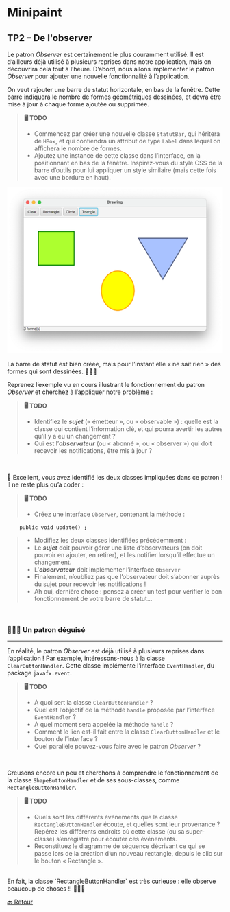 # Minipaint 
## TP2 – De l'observer

Le patron *Observer* est certainement le plus couramment utilisé. Il est d’ailleurs déjà utilisé à plusieurs reprises dans notre application, mais on découvrira cela tout à l’heure. D’abord, nous allons implémenter le patron *Observer* pour ajouter une nouvelle fonctionnalité à l’application. 

On veut rajouter une barre de statut horizontale, en bas de la fenêtre. Cette barre indiquera le nombre de formes géométriques dessinées, et devra être mise à jour à chaque forme ajoutée ou supprimée. 

>**🖥 TODO**
>
> - Commencez par créer une nouvelle classe `StatutBar`, qui héritera de `HBox`, et qui contiendra un attribut de type `Label` dans lequel on affichera le nombre de formes.
> - Ajoutez une instance de cette classe dans l’interface, en la positionnant en bas de la fenêtre. Inspirez-vous du style CSS de la barre d’outils pour lui appliquer un style similaire (mais cette fois avec une bordure en haut).


![Screenshot](./images/minipaint_02.png)

La barre de statut est bien créée, mais pour l’instant elle « ne sait rien » des formes qui sont dessinées. 🤷🏼‍♂️

Reprenez l’exemple vu en cours illustrant le fonctionnement du patron *Observer* et cherchez à l’appliquer notre problème : 

>**🖥 TODO**
>
> -	 Identifiez le ***sujet*** (« émetteur », ou « observable ») : quelle est la classe qui contient l’information clé, et qui pourra avertir les autres qu’il y a eu un changement ?
> - Qui est l’***observateur*** (ou « abonné », ou « observer ») qui doit recevoir les notifications, être mis à jour ? 

<br> 

🏅 Excellent, vous avez identifié les deux classes impliquées dans ce patron ! Il ne reste plus qu’à coder : 


>**🖥 TODO**
>
> -	 Créez une interface `Observer`, contenant la méthode :
>
		public void update() ;
> 
> - Modifiez les deux classes identifiées précédemment :
>  - Le ***sujet*** doit pouvoir gérer une liste d’observateurs (on doit pouvoir en ajouter, en retirer), et les notifier lorsqu’il effectue un changement. 
>  - L’***observateur*** doit implémenter l’interface `Observer`
> - Finalement, n’oubliez pas que l’observateur doit s’abonner auprès du sujet pour recevoir les notifications !
> - Ah oui, dernière chose : pensez à créer un test pour vérifier le bon fonctionnement de votre barre de statut… 

<br>

### 🦸🏻‍♂️ Un patron déguisé
---
En réalité, le patron *Observer* est déjà utilisé à plusieurs reprises dans l’application ! Par exemple, intéressons-nous à la classe `ClearButtonHandler`. Cette classe implémente l’interface `EventHandler`, du package `javafx.event`. 

>**🖥 TODO**
>
> -	 À quoi sert la classe `ClearButtonHandler` ?
> - Quel est l’objectif de la méthode `handle` proposée par l’interface `EventHandler` ?
> - À quel moment sera appelée la méthode `handle` ?
> - Comment le lien est-il fait entre la classe `ClearButtonHandler` et le bouton de l’interface ?
> - Quel parallèle pouvez-vous faire avec le patron *Observer* ? 

<br> 

Creusons encore un peu et cherchons à comprendre le fonctionnement de la classe `ShapeButtonHandler` et de ses sous-classes, comme `RectangleButtonHandler`. 

>**🖥 TODO**
>
> -	 Quels sont les différents événements que la classe `RectangleButtonHandler` écoute, et quelles sont leur provenance ? Repérez les différents endroits où cette classe (ou sa super-classe) s’enregistre pour écouter ces événements.
> - Reconstituez le diagramme de séquence décrivant ce qui se passe lors de la création d’un nouveau rectangle, depuis le clic sur le bouton « Rectangle ».

<br> 
En fait, la classe `RectangleButtonHandler` est très curieuse : elle observe beaucoup de choses !! 🦹🏼‍♀️

<br>

[🔙 Retour](../README.md)